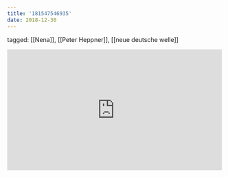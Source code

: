 ```yaml
---
title: '181547546935'
date: 2018-12-30
---
```

tagged: [[Nena]], [[Peter Heppner]], [[neue deutsche welle]]
<iframe allow="accelerometer; autoplay; clipboard-write; encrypted-media; gyroscope; picture-in-picture" allowfullscreen="" frameborder="0" height="281" id="youtube_iframe" src="https://www.youtube.com/embed/c-Q6lKQwzcY?feature=oembed&amp;enablejsapi=1&amp;origin=https://safe.txmblr.com&amp;wmode=opaque" width="500"></iframe>